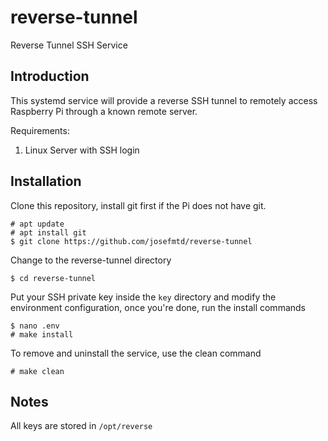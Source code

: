 # reverse-tunnel
Reverse Tunnel SSH Service

## Introduction

This systemd service will provide a reverse SSH tunnel to remotely access
Raspberry Pi through a known remote server.

Requirements:
1. Linux Server with SSH login

## Installation

Clone this repository, install git first if the Pi does not have git.

```
# apt update
# apt install git
$ git clone https://github.com/josefmtd/reverse-tunnel
```

Change to the reverse-tunnel directory
```
$ cd reverse-tunnel
```

Put your SSH private key inside the `key` directory and modify the environment configuration, once you're done, run the install commands
```
$ nano .env
# make install
```

To remove and uninstall the service, use the clean command
```
# make clean
```

## Notes

All keys are stored in `/opt/reverse`
